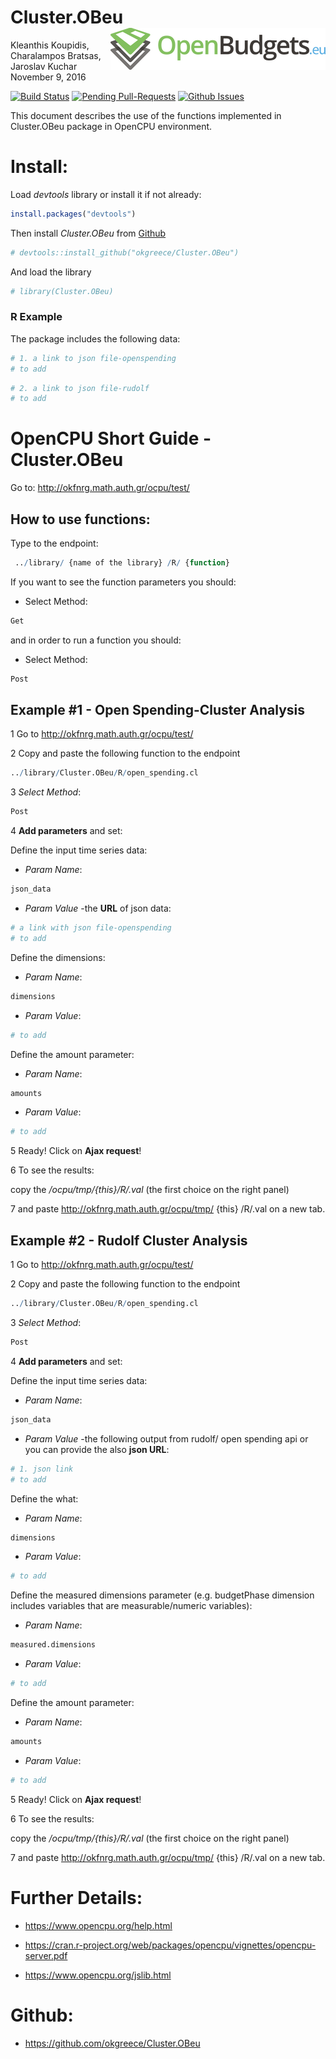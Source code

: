 Cluster.OBeu <img src="obeu_logo.png" align="right" />
================
Kleanthis Koupidis, Charalampos Bratsas, Jaroslav Kuchar
November 9, 2016

[![Build Status](https://travis-ci.org/okgreece/Cluster.OBeu.svg?branch=master)](https://travis-ci.org/okgreece/Cluster.OBeu) [![Pending Pull-Requests](http://githubbadges.herokuapp.com/okgreece/Cluster.OBeu/pulls.svg)](https://github.com/okgreece/Cluster.OBeu/pulls) [![Github Issues](http://githubbadges.herokuapp.com/okgreece/Cluster.OBeu/issues.svg)](https://github.com/okgreece/Cluster.OBeu/issues)

This document describes the use of the functions implemented in Cluster.OBeu package in OpenCPU environment.

Install:
========

Load *devtools* library or install it if not already:

``` r
install.packages("devtools")
```

Then install *Cluster.OBeu* from [Github](https://github.com/okgreece/Cluster.OBeu)

``` r
# devtools::install_github("okgreece/Cluster.OBeu")
```

And load the library

``` r
# library(Cluster.OBeu)
```

### R Example

The package includes the following data:

``` r
# 1. a link to json file-openspending
# to add
```

``` r
# 2. a link to json file-rudolf
# to add
```

OpenCPU Short Guide - Cluster.OBeu
==================================

Go to: <http://okfnrg.math.auth.gr/ocpu/test/>

How to use functions:
---------------------

Type to the endpoint:

``` r
 ../library/ {name of the library} /R/ {function}
```

If you want to see the function parameters you should:

-   Select Method:

``` r
Get
```

and in order to run a function you should:

-   Select Method:

``` r
Post
```

Example \#1 - Open Spending-Cluster Analysis
--------------------------------------------

1 Go to <http://okfnrg.math.auth.gr/ocpu/test/>

2 Copy and paste the following function to the endpoint

``` r
../library/Cluster.OBeu/R/open_spending.cl
```

3 *Select Method*:

``` r
Post
```

4 **Add parameters** and set:

Define the input time series data:

-   *Param Name*:

``` r
json_data
```

-   *Param Value* -the **URL** of json data:

``` r
# a link with json file-openspending
# to add
```

Define the dimensions:

-   *Param Name*:

``` r
dimensions
```

-   *Param Value*:

``` r
# to add
```

Define the amount parameter:

-   *Param Name*:

``` r
amounts 
```

-   *Param Value*:

``` r
# to add
```

5 Ready! Click on **Ajax request**!

6 To see the results:

copy the */ocpu/tmp/{this}/R/.val* (the first choice on the right panel)

7 and paste <http://okfnrg.math.auth.gr/ocpu/tmp/> {this} /R/.val on a new tab.

Example \#2 - Rudolf Cluster Analysis
-------------------------------------

1 Go to <http://okfnrg.math.auth.gr/ocpu/test/>

2 Copy and paste the following function to the endpoint

``` r
../library/Cluster.OBeu/R/open_spending.cl
```

3 *Select Method*:

``` r
Post
```

4 **Add parameters** and set:

Define the input time series data:

-   *Param Name*:

``` r
json_data
```

-   *Param Value* -the following output from rudolf/ open spending api or you can provide the also **json URL**:

``` r
# 1. json link
# to add
```

Define the what:

-   *Param Name*:

``` r
dimensions
```

-   *Param Value*:

``` r
# to add
```

Define the measured dimensions parameter (e.g. budgetPhase dimension includes variables that are measurable/numeric variables):

-   *Param Name*:

``` r
measured.dimensions
```

-   *Param Value*:

``` r
# to add
```

Define the amount parameter:

-   *Param Name*:

``` r
amounts
```

-   *Param Value*:

``` r
# to add
```

5 Ready! Click on **Ajax request**!

6 To see the results:

copy the */ocpu/tmp/{this}/R/.val* (the first choice on the right panel)

7 and paste <http://okfnrg.math.auth.gr/ocpu/tmp/> {this} /R/.val on a new tab.

Further Details:
================

-   <https://www.opencpu.org/help.html>

-   <https://cran.r-project.org/web/packages/opencpu/vignettes/opencpu-server.pdf>

-   <https://www.opencpu.org/jslib.html>

Github:
=======

-   <https://github.com/okgreece/Cluster.OBeu>
